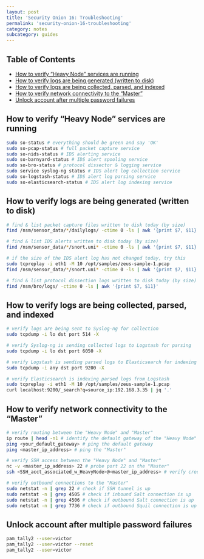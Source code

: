 ```yaml
---
layout: post
title: 'Security Onion 16: Troubleshooting'
permalink: 'security-onion-16-troubleshooting'
category: notes
subcategory: guides
---
```


## Table of Contents
* [How to verify “Heavy Node” services are running](#how-to-verify-heavy-node-services-are-running) 
* [How to verify logs are being generated (written to disk)](#how-to-verify-logs-are-being-generated)
* [How to verify logs are being collected, parsed, and indexed](#how-to-verify-logs-are-being-collected-parsed-and-indexed)
* [How to verify network connectivity to the “Master”](#how-to-verify-network-connectivity-to-the-master)
* [Unlock account after multiple password failures](#unlock-account-after-multiple-password-failures)

## How to verify “Heavy Node” services are running
```bash
sudo so-status # everything should be green and say 'OK'
sudo so-pcap-status # full packet capture service
sudo so-nids-status # IDS alerting service
sudo so-barnyard-status # IDS alert spooling service
sudo so-bro-status # protocol dissector & logging service
sudo service syslog-ng status # IDS alert log collection service
sudo so-logstash-status # IDS alert log parsing service
sudo so-elasticsearch-status # IDS alert log indexing service
```

## How to verify logs are being generated (written to disk)
```bash
# find & list packet capture files written to disk today (by size)
find /nsm/sensor_data/*/dailylogs/ -ctime 0 -ls | awk '{print $7, $11}'

# find & list IDS alerts written to disk today (by size)
find /nsm/sensor_data/*/snort.uni* -ctime 0 -ls | awk '{print $7, $11}'

# if the size of the IDS alert log has not changed today, try this
sudo tcpreplay -i eth1 -M 10 /opt/samples/zeus-sample-1.pcap
find /nsm/sensor_data/*/snort.uni* -ctime 0 -ls | awk '{print $7, $11}'

# find & list protocol dissection logs written to disk today (by size)
find /nsm/bro/logs/ -ctime 0 -ls | awk '{print $7, $11}'
```

## How to verify logs are being collected, parsed, and indexed
```bash
# verify logs are being sent to Syslog-ng for collection
sudo tcpdump -i lo dst port 514 -X 

# verify Syslog-ng is sending collected logs to Logstash for parsing
sudo tcpdump -i lo dst port 6050 -X

# verify Logstash is sending parsed logs to Elasticsearch for indexing
sudo tcpdump -i any dst port 9200 -X

# verify Elasticsearch is indexing parsed logs from Logstash
sudo tcpreplay -i eth1 -M 10 /opt/samples/zeus-sample-1.pcap
curl localhost:9200/_search?q=source_ip:192.168.3.35 | jq '.' 
```

## How to verify network connectivity to the “Master”
```bash
# verify routing between the "Heavy Node" and "Master"
ip route | head -n1 # identify the default gateway of the "Heavy Node"
ping <your_default_gateway> # ping the default gateway
ping <master_ip_address> # ping the "Master" 

# verify SSH access between the "Heavy Node" and "Master"
nc -v <master_ip_address> 22 # probe port 22 on the "Master" 
ssh <SSH_acct_associated_w_HeavyNode>@<master_ip_address> # verify creds

# verify outbound connections to the "Master"
sudo netstat -n | grep 22 # check if SSH tunnel is up
sudo netstat -n | grep 4505 # check if inbound Salt connection is up
sudo netstat -n | grep 4506 # check if outbound Salt connection is up
sudo netstat -n | grep 7736 # check if outbound Squil connection is up
```

## Unlock account after multiple password failures
```bash
pam_tally2 --user=victor
pam_tally2 --user=victor --reset
pam_tally2 --user=victor
```
